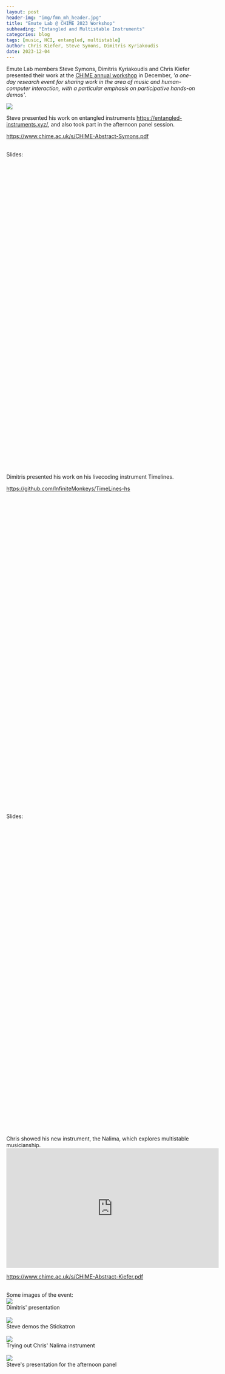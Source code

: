 ```yaml
---
layout: post
header-img: "img/fmn_mh_header.jpg"
title: "Emute Lab @ CHIME 2023 Workshop"
subheading: "Entangled and Multistable Instruments"
categories: blog
tags: [music, HCI, entangled, multistable]
author: Chris Kiefer, Steve Symons, Dimitris Kyriakoudis
date: 2023-12-04
---
```


Emute Lab members Steve Symons, Dimitris Kyriakoudis and Chris Kiefer presented their work at the <a href="https://www.chime.ac.uk/chime-annual-workshop">CHIME annual workshop</a> in December, <i>'a one-day research event for sharing work in the area of music and human-computer interaction, with a particular emphasis on participative hands-on demos'</i>. 

<img src="https://entangled-instruments.xyz/wp-content/uploads/2023/07/playingStickatron.png"><br>

Steve presented his work on entangled instruments <a href="https://entangled-instruments.xyz">https://entangled-instruments.xyz/</a>, and also took part in the afternoon panel session.

<a href="https://www.chime.ac.uk/s/CHIME-Abstract-Symons.pdf">https://www.chime.ac.uk/s/CHIME-Abstract-Symons.pdf</a>

<br>
Slides:

<div id="pdfembed" style="width:100%; height:800px;"></div>
<script src="https://cdn.jsdelivr.net/npm/pdfobject@2.2.8/pdfobject.min.js" crossorigin="anonymous" referrerpolicy="no-referrer"></script>
<script>PDFObject.embed("https://www.emutelab.org/docs/sharedOrEntangled.pdf", "#pdfembed", {height: "100%"});</script>

<br>

Dimitris presented his work on his livecoding instrument Timelines.

<a href="https://github.com/lnfiniteMonkeys/TimeLines-hs">https://github.com/lnfiniteMonkeys/TimeLines-hs</a>

<br>
<!-- <a href="https://www.chime.ac.uk/s/CHIME-Abstract-Kyriakoudis.pdf">https://www.chime.ac.uk/s/CHIME-Abstract-Kyriakoudis.pdf</a> -->

<div id="pdfembed" style="width:100%; height:800px;"></div>
<script src="https://cdn.jsdelivr.net/npm/pdfobject@2.2.8/pdfobject.min.js" crossorigin="anonymous" referrerpolicy="no-referrer"></script>
<script>PDFObject.embed("https://www.chime.ac.uk/s/CHIME-Abstract-Kyriakoudis.pdf", "#pdfembed", {height: "100%"});</script>

Slides: 

<div id="pdfembed" style="width:100%; height:800px;"></div>
<script src="https://cdn.jsdelivr.net/npm/pdfobject@2.2.8/pdfobject.min.js" crossorigin="anonymous" referrerpolicy="no-referrer"></script>
<script>PDFObject.embed("https://www.emutelab.org/docs/DK_CHIME2023.pdf", "#pdfembed", {height: "100%"});</script>


<br>
Chris showed his new instrument, the Nalima, which explores multistable musicianship.

<iframe width="560" height="315" src="https://www.youtube.com/embed/y3uq0skcnB0?si=9ksfu9smmzt5iKZv" title="YouTube video player" frameborder="0" allow="accelerometer; autoplay; clipboard-write; encrypted-media; gyroscope; picture-in-picture; web-share" allowfullscreen></iframe>

<a href="https://www.chime.ac.uk/s/CHIME-Abstract-Kiefer.pdf">https://www.chime.ac.uk/s/CHIME-Abstract-Kiefer.pdf</a>

<br>
Some images of the event:
<br>
<img src="../img/chime2023/PXL_20231204_153446625.jpg">
<br>
Dimitris' presentation
<br><br>
<img src="../img/chime2023/PXL_20231204_154100975.MP.jpg">
<br>
Steve demos the Stickatron
<br><br>
<img src="../img/chime2023/PXL_20231204_164043686.MP.jpg">
<br>
Trying out Chris' Nalima instrument
<br><br>
<img src="../img/chime2023/PXL_20231204_172352560.MP.jpg">
<br>
Steve's presentation for the afternoon panel
<br>







